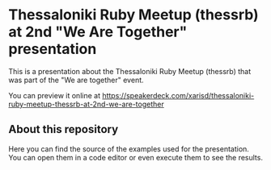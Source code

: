 Thessaloniki Ruby Meetup (thessrb) at 2nd "We Are Together" presentation
==========================

This is a presentation about the Thessaloniki Ruby Meetup (thessrb) that was part of the "We are together" event.

You can preview it online at <https://speakerdeck.com/xarisd/thessaloniki-ruby-meetup-thessrb-at-2nd-we-are-together>


## About this repository

Here you can find the source of the examples used for the presentation. You can open them in a code editor or even execute them to see the results.
